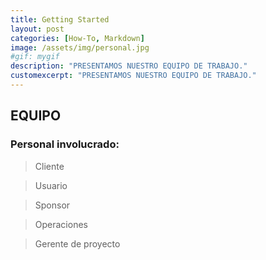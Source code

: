 ```yaml
---
title: Getting Started
layout: post
categories: [How-To, Markdown]
image: /assets/img/personal.jpg
#gif: mygif
description: "PRESENTAMOS NUESTRO EQUIPO DE TRABAJO."
customexcerpt: "PRESENTAMOS NUESTRO EQUIPO DE TRABAJO."
---
```


## EQUIPO
### Personal involucrado:

>Cliente

>Usuario

>Sponsor

>Operaciones

>Gerente de proyecto


